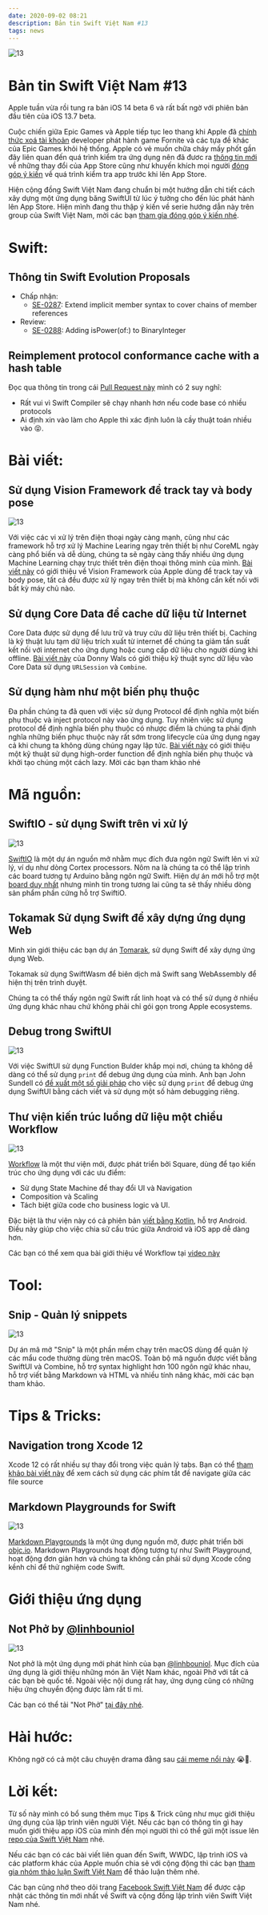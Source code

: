 ```yaml
---
date: 2020-09-02 08:21
description: Bản tin Swift Việt Nam #13
tags: news
---
```


![13](https://raw.githubusercontent.com/SwiftVietnam/SwiftVietnam/master/Output/Images/swiftvietnam/13/swiftvietnam_13.png)

# Bản tin Swift Việt Nam #13

Apple tuần vừa rồi tung ra bản iOS 14 beta 6 và rất bất ngờ với phiên bản đầu tiên của iOS 13.7 beta.

Cuộc chiến giữa Epic Games và Apple tiếp tục leo thang khi Apple đã [chính thức xoá tài khoản](https://mjtsai.com/blog/2020/08/28/apple-terminates-epic-games-developer-account/) developer phát hành game Fornite và các tựa đề khác của Epic Games khỏi hệ thống. Apple có vẻ muốn chữa cháy mấy phốt gần đây liên quan đến quá trình kiểm tra ứng dụng nên đã đươc ra [thông tin mới](https://developer.apple.com/news/?id=84w3e5bm) về những thay đổi của App Store cũng như khuyến khích mọi người [đóng góp ý kiến](https://developer.apple.com/contact/app-store/?topic=guideline) về quá trình kiểm tra app trước khi lên App Store.

Hiện cộng đồng Swift Việt Nam đang chuẩn bị một hướng dẫn chi tiết cách xây dựng một ứng dụng băng SwiftUI từ lúc ý tưởng cho đến lúc phát hành lên App Store. Hiện mình đang thu thập ý kiến về serie hướng dẫn này trên group của Swift Việt Nam, mời các bạn [tham gia đóng góp ý kiến nhé](https://www.facebook.com/groups/691941251234927).

# Swift:

## Thông tin Swift Evolution Proposals

- Chấp nhận:
    - [SE-0287](https://github.com/apple/swift-evolution/blob/master/proposals/0287-implicit-member-chains.md): Extend implicit member syntax to cover chains of member references
- Review:
    - [SE-0288](https://github.com/apple/swift-evolution/blob/master/proposals/0288-binaryinteger-ispower.md): Adding isPower(of:) to BinaryInteger

## Reimplement protocol conformance cache with a hash table

Đọc qua thông tin trong cái [Pull Request này](https://github.com/apple/swift/pull/33487) mình có 2 suy nghĩ:
- Rất vui vì Swift Compiler sẽ chạy nhanh hơn nếu code base có nhiều protocols
- Ai định xin vào làm cho Apple thì xác định luôn là cầy thuật toán nhiều vào 😝. 

# Bài viết:

## Sử dụng Vision Framework để track tay và body pose

![13](https://raw.githubusercontent.com/SwiftVietnam/SwiftVietnam/master/Output/Images/swiftvietnam/13/handtracking.png)

Với việc các vi xử lý trên điện thoại ngày càng mạnh, cũng như các framework hỗ trợ xử lý Machine Learing ngay trên thiết bị như CoreML ngày càng phổ biến và dễ dùng, chúng ta sẽ ngày càng thấy nhiều ứng dụng Machine Learning chạy trực thiết trên điện thoại thông minh của mình. [Bài viết này](https://orangeloops.com/2020/08/hand-tracking-body-pose-detection-with-vision-framework) có giới thiệu về Vision Framework của Apple dùng để track tay và body pose, tất cả đều được xử lý ngay trên thiết bị mà không cần kết nối với bất kỳ máy chủ nào.

## Sử dụng Core Data để cache dữ liệu từ Internet

Core Data được sử dụng để lưu trữ và truy cứu dữ liệu trên thiết bị. Caching là kỹ thuật lưu tạm dữ liệu trích xuất từ internet để chúng ta giảm tần suất kết nối với internet cho ứng dụng hoặc cung cấp dữ liệu cho người dùng khi offline. [Bài viết này](https://www.donnywals.com/implementing-a-one-way-sync-strategy-with-core-data-urlsession-and-combine/
) của Donny Wals có giới thiệu kỹ thuật sync dữ liệu vào Core Data sử dụng `URLSession` và `Combine`.

## Sử dụng hàm như một biến phụ thuộc

Đa phần chúng ta đã quen với việc sử dụng Protocol để định nghĩa một biến phụ thuộc và inject protocol này vào ứng dụng. Tuy nhiên việc sử dụng protocol để định nghĩa biến phụ thuộc có nhược điểm là chúng ta phải định nghĩa những biến phục thuộc này rất sớm trong lifecycle của ứng dụng ngay cả khi chung ta không dùng chúng ngay lập tức. [Bài viết này](https://itnext.io/functions-as-dependencies-in-swift-2bc382f9475d) có giới thiệu một kỹ thuật sử dụng high-order function để định nghĩa biến phụ thuộc và khởi tạo chúng một cách lazy. Mời các bạn tham khảo nhé

# Mã nguồn:

## SwiftIO - sử dụng Swift trên vi xử lý

![13](https://raw.githubusercontent.com/SwiftVietnam/SwiftVietnam/master/Output/Images/swiftvietnam/13/swiftio.png)

[SwiftIO](https://github.com/madmachineio/SwiftIO) là một dự án nguồn mở nhằm mục đích đưa ngôn ngữ Swift lên vi xử lý, ví dụ như dòng Cortex processors. Nôm na là chúng ta có thể lập trình các board tương tự Arduino bằng ngôn ngữ Swift. Hiện dự án mới hỗ trợ một [board duy nhất](https://www.madmachine.io/product-page/swiftio) nhưng mình tin trong tương lai cũng ta sẽ thấy nhiều dòng sản phẩm phần cứng hỗ trợ SwiftiO.

## Tokamak Sử dụng Swift để xây dựng ứng dụng Web

Mình xin giới thiệu các bạn dự án [Tomarak](https://github.com/TokamakUI/Tokamak), sử dụng Swift để xây dựng ứng dụng Web.

Tokamak sử dụng SwiftWasm để biên dịch mã Swift sang WebAssembly để hiện thị trên trình duyệt.

Chúng ta có thể thấy ngôn ngữ Swift rất linh hoạt và có thể sử dụng ở nhiều ứng dụng khác nhau chứ không phải chỉ gói gọn trong Apple ecosystems.

## Debug trong SwiftUI

![13](https://raw.githubusercontent.com/SwiftVietnam/SwiftVietnam/master/Output/Images/swiftvietnam/13/debugging_swiftui.png)

Với việc SwiftUI sử dụng Function Bulder khắp mọi nơi, chúng ta không dễ dàng có thể sử dụng `print` để debug ứng dụng của mình. Anh bạn John Sundell có [đề xuất một số giải pháp](https://www.swiftbysundell.com/articles/building-swiftui-debugging-utilities) cho việc sử dụng `print` để debug ứng dụng SwiftUI bằng cách viết và sử dụng một số hàm debugging riêng.

## Thư viện kiến trúc luồng dữ liệu một chiều Workflow

![13](https://raw.githubusercontent.com/SwiftVietnam/SwiftVietnam/master/Output/Images/swiftvietnam/13/unidirectional.png)

[Workflow](https://github.com/square/workflow-swift) là một thư viện mới, được phát triển bởi Square, dùng để tạo kiến trúc cho ứng dụng với các ưu điểm:
- Sử dụng State Machine để thay đổi UI và Navigation
- Composition và Scaling
- Tách biệt giữa code cho business logic và UI.

Đặc biệt là thư viện này có cả phiên bản [viết bằng Kotlin](https://github.com/square/workflow-kotlin), hỗ trợ Android. Điều này giúp cho việc chia sử cấu trúc giữa Android và iOS app dễ dàng hơn.

Các bạn có thể xem qua bài giới thiệu về Workflow tại [video này](https://player.vimeo.com/video/362741019)
# Tool:

## Snip - Quản lý snippets

![13](https://raw.githubusercontent.com/SwiftVietnam/SwiftVietnam/master/Output/Images/swiftvietnam/13/snip.png)

Dự án mã mở "Snip" là một phần mềm chạy trên macOS dùng để quản lý các mẩu code thường dùng trên macOS. Toàn bộ mã nguồn được viết bằng SwiftUI và Combine, hỗ trợ syntax highlight hơn 100 ngôn ngữ khác nhau, hỗ trợ viết bằng Markdown và HTML và nhiều tính năng khác, mời các bạn tham khảo.

# Tips & Tricks:

## Navigation trong Xcode 12

Xcode 12 có rất nhiều sự thay đổi trong việc quản lý tabs. Bạn có thể [tham khảo bài viết này](https://samwize.com/2020/08/21/navigating-xcode-12-and-tabs) để xem cách sử dụng các phím tắt đề navigate giữa các file source

## Markdown Playgrounds for Swift

![13](https://raw.githubusercontent.com/SwiftVietnam/SwiftVietnam/master/Output/Images/swiftvietnam/13/markdown_playgrounds.png)

[Markdown Playgrounds](https://github.com/objcio/markdown-playgrounds) là một ứng dụng nguồn mở, được phát triển bời [objc.io](https://www.objc.io/). Markdown Playgrounds hoạt động tương tự như Swift Playground, hoạt động đơn giản hơn và chúng ta không cần phải sử dụng Xcode cồng kềnh chỉ để thử nghiệm code Swift.

# Giới thiệu ứng dụng

## Not Phở by [@linhbouniol](https://twitter.com/linhbouniol)

![13](https://raw.githubusercontent.com/SwiftVietnam/SwiftVietnam/master/Output/Images/swiftvietnam/13/notpho.gif)

Not phở là một ứng dụng mới phát hình của bạn [@linhbouniol](https://twitter.com/linhbouniol). Mục đích của ứng dụng là giới thiệu những món ăn Việt Nam khác, ngoài Phở với tất cả các bạn bè quốc tế. Ngoài việc nội dung rất hay, ứng dụng cũng có những hiệu ứng chuyển động được làm rất tỉ mỉ.

Các bạn có thể tải "Not Phở" [tại đây nhé](https://apps.apple.com/app/apple-store/id1525104124).

# Hài hước:

Không ngờ có cả một câu chuyện drama đằng sau [cái meme nổi này](https://twitter.com/skepholic/status/1296865027941478400?s=20) 😭🤣.

# Lời kết:

Từ số này mình có bổ sung thêm mục Tips & Trick cũng như mục giới thiệu ứng dụng của lập trình viên người Việt. Nếu các bạn có thông tin gì hay muốn giới thiệu app iOS của mình đến mọi người thì có thể gửi một issue lên [repo của Swift Việt Nam](https://github.com/SwiftVietnam/SwiftVietnam) nhé.

Nếu các bạn có các bài viết liên quan đến Swift, WWDC, lập trình iOS và các platform khác của Apple muốn chia sẻ với cộng động thì các bạn [tham gia nhóm thảo luận Swift Việt Nam](https://www.facebook.com/groups/691941251234927) để thảo luận thêm nhé.

Các bạn cũng nhớ theo dõi trang [Facebook Swift Việt Nam](https://www.facebook.com/Swift-Vi%E1%BB%87t-Nam-396835394265318) để được cập nhật các thông tin mới nhất về Swift và cộng đồng lập trình viên Swift Việt Nam nhé.